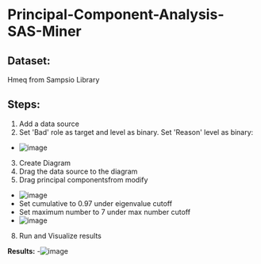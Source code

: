 # Principal-Component-Analysis-SAS-Miner

**Dataset:**
-
Hmeq from Sampsio Library

**Steps:**
-
1. Add a data source
2. Set 'Bad' role as target and level as binary. Set 'Reason' level as binary:
  - ![image](https://user-images.githubusercontent.com/98597962/162488374-f737488f-afdb-4d6c-892b-8ad9b749dbf9.png)
3. Create Diagram
4. Drag the data source to the diagram 
5. Drag principal componentsfrom modify
  - ![image](https://user-images.githubusercontent.com/98597962/162489098-d407a93a-8ff5-431a-92d0-c24554852bcd.png)
  - Set cumulative to 0.97 under eigenvalue cutoff
  - Set maximum number to 7 under max number cutoff
  - ![image](https://user-images.githubusercontent.com/98597962/162489234-fb90d510-1f91-4301-addd-07a21ee38b55.png)
8. Run and Visualize results

**Results:**
-![image](https://user-images.githubusercontent.com/98597962/162489755-567019e3-6eb5-43a7-a601-78364beeee4f.png)





